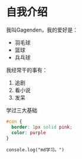 # 自我介绍
我叫Gagenden，我的爱好是：
* 羽毛球
* 篮球
* 兵乓球

我经常干的事有：
1. 追剧
2. 看小说
3. 发呆

学过三大基础
```css
#con {
  border: 1px solid pink;
  color: purple
}
```

`console.log("md学习。")`
